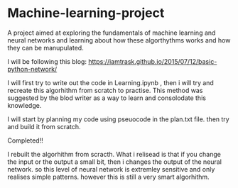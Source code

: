 # Machine-learning-project
A project aimed at exploring the fundamentals of machine learning and neural networks and learning about how these algorthythms works and how they can be manupulated.

I will be following this blog: https://iamtrask.github.io/2015/07/12/basic-python-network/

I will first try to write out the code in Learning.ipynb , then i will try and recreate this algorhithm from scratch to practise. This method was suggested by the blod writer as a way to learn and consolodate this knowledge.

I will start by planning my code using pseuocode in the plan.txt file. then try and build it from scratch.


Completed!! 

I rebuilt the algorhithm from scracth. What i relisead is that if you change the input or the output a small bit, then i changes the output of the neural network. so this level of neural network is extremley sensitive and only realises simple patterns. however this is still a very smart algorhithm.
